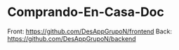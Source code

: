 # Comprando-En-Casa-Doc

Front: https://github.com/DesAppGrupoN/frontend
Back: https://github.com/DesAppGrupoN/backend
